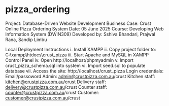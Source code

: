 # pizza_ordering
Project: Database-Driven Website Development
Business Case: Crust Online Pizza Ordering System
Date: 05 June 2025
Course: Developing Web Information System (DWIN309)
Developed by: Sshiva Bhandari, Prajwal Rana, Sandip Limbu

Local Deployment Instructions
i.	Install XAMPP
ii.	Copy project folder to: C:\xampp\htdocs\crust_pizza
iii.	Start Apache and MySQL in XAMPP Control Panel
iv.	Open http://localhost/phpmyadmin
v.	Import crust_pizza_schema.sql into system
vi.	Import seed.sql to populate database
vii.	Access the site: http://localhost/crust_pizza 
Login credentials:
Email/passoword
Admin: admin@crustpizza.com.au/crust
Kitchen staff: kitchen@crustpizza.com.au/crust
Delivery staff: delivery@crustpizza.com.au/crust
Counter staff: counter@crustpizza.com.au/crust
Customer: customer@crustpizza.com.au/crust


